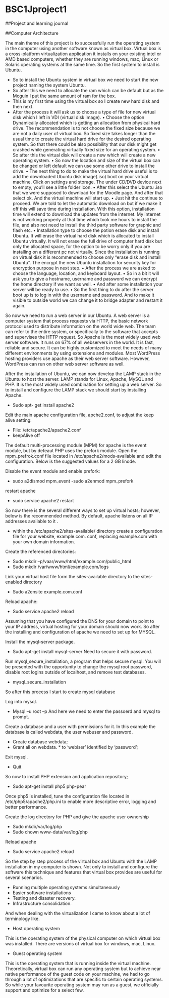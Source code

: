 # BSC1Jproject1

##Project and learning journal 

##Computer Architecture 

The main theme of this project is to successfully run the operating system in the computer using another software known as virtual box. Virtual box is a cross-platform virtualization application it installs on your existing intel or AMD based computers, whether they are running windows, mac, Linux or Solaris operating systems at the same time. So the first system to install is Ubuntu. 
 - So to install the Ubuntu system in virtual box we need to start the new project naming the system Ubuntu. 
 - So after this we need to allocate the ram which can be default but as the Mcguin I put the same amount of ram for the box.
 -	This is my first time using the virtual box so I create new hard disk and then next.
 -	After the process it will ask us to choose a type of file for new virtual disk which I left in VDI (virtual disk image).
 •	Choose the option Dynamically allocated which is getting an allocation from physical hard drive. The recommendation is to not choose the fixed size because we are not a daily user of virtual box. So fixed size takes longer than the usual time to create the virtual hard drive for the desired operating system. So that there could be also possibility that our disk might get crashed while generating virtually fixed size for an operating system. 
 •	So after this the virtual disk will create a new which will create a new operating system.
 •	So now the location and size of the virtual box can be changed or left default we can use some other drive to install the drive. 
 •	The next thing to do to make the virtual hard drive useful is to add the downloaded Ubuntu disk image(.iso) boot on your virtual machine. Click on settings and storage. The under CD/DVD device next to empty, you’ll see a little folder icon.
 •	After this select the Ubuntu .iso that we were supposed to download for the Moodle page. And after that select ok.  And the virtual machine will start up.
 •	Just hit the continue to proceed. We are told to let the automatic download on but if we make it off this will save time during installation. With this option, installation time will extend to download the updates from the internet. My internet is not working properly at that time which took me hours to install the file, and also not need to install the third party software for graphic and flash etc. 
 •	Installation type to choose the potion erase disk and install Ubuntu. It will erase the virtual hard disk which is allocated to install Ubuntu virtually. It will not erase the full drive of computer hard disk but only the allocated space, for the option to be worry only if you are installing on a different pc not virtually. Since the installation is running on virtual disk it is recommended to choose only “erase disk and install Ubuntu”. The encrypt the new Ubuntu installation for security key for encryption purpose in next step. 
 •	After the process we are asked to choose the language, location, and keyboard layout. 
 •	So in a bit it will ask you to give a hostname, username and password we can encrypt the home directory if we want as well. 
 •	And after some installation your server will be ready to use. 
 •	So the first thing to do after the server boot up is to log in with the username and password.  And to make it visible to outside world we can change it to bridge adapter and restart it again. 

So now we need to run a web server in our Ubuntu. A web server is a computer system that process requests via HTTP, the basic network protocol used to distribute information on the world wide web. The team can refer to the entire system, or specifically to the software that accepts and supervises the HTTP request. So Apache is the most widely used web server software. It runs on 67% of all webservers in the world. It is fast, reliable and secure. It can be highly customized to meet the needs of many different environments by using extensions and modules. Most WordPress hosting providers use apache as their web server software. However, WordPress can run on other web server software as well.  

After the installation of Ubuntu, we can now develop the LAMP stack in the Ubuntu to host the server. LAMP stands for Linux, Apache, MySQL and PHP. It is the most widely used combination for setting up a web server. So to install and configure the LAMP stack we should start by installing Apache.

-	Sudo apt- get install apache2

Edit the main apache configuration file, apche2.conf, to adjust the keep alive setting:
- File: /etc/apache2/apache2.conf
-	keepAlive off 

The default multi-processing module (MPM) for apache is the event module, but by defeaut PHP uses the prefork module. Open the mpm_prefrok.conf file located in /etc/apache2/mods-available and edit the configuration. Below is the suggested values for a 2 GB linode.

Disable the event module and enable prefork:
 - sudo a2dismod mpm_event
  -sudo a2enmod mpm_prefork 

restart apache 
 - sudo service apache2 restart 

So now there is the several different ways to set up virtual hosts; however, below is the recommended method. By default, apache listens on all IP addresses available to it . 
- within the /etc/apache2/sites-available/ directory create a configuration file for your website, example.com. conf, replacing example.com with your own domain information. 

Create the referenced directories:
-	Sudo mkdir –p/vaar/www/html/example.com/public_html
-	Sudo mkdir /var/www/html/example.com/logs

Link your virtual host file form the sites-available directory to the sites-enabled directory 
-	Sudo a2ensite example.com.conf

Reload apache:
-	Sudo service apache2 reload 

Assuming that you have configured the DNS for your domain to point to your IP address, virtual hosting for your domain should now work. So after the installing and configuration of apache we need to set up for MYSQL.

Install the mysql-server package. 
-	Sudo apt-get install mysql-server
  Need to secure it with password.

Run mysql_secure_installation, a program that helps secure mysql. You will be presented with the opportunity to change the mysql root password, disable root logins outside of localhost, and remove test databases. 
-	mysql_secure_installation

So after this process I start to create mysql database 

Log into mysql.
-	Mysql –u root –p 
And here we need to enter the passoerd and mysql to prompt. 

Create a database and a user with permissions for it. In this example the database is called webdata, the user webuser and password.
-	Create database webdata;
-	Grant all on webdata. * to ‘webiser’ identified by ‘password’;

Exit mysql.
-	Quit

So now to install PHP extension and application repository;
-	Sudo apt-get install php5 php-pear

Once php5 is installed, tune the configuration file located in /etc/php5/apache2/php.ini to enable more descriptive error, logging and better performance. 

Create the log directory for PHP and give the apache user ownership 
-	Sudo mkdir/var/log/php
-	Sudo chown www-data/var/log/php

Reload apache 
-	Sudo service apache2 reload 

So the step by step process of the virtual box and Ubuntu with the LAMP installation in my computer is shown. Not only to install and configure the software this technique and features that virtual box provides are useful for several scenarios.
-	Running multiple operating systems simultaneously 
-	Easier software installations
-	Testing and disaster recovery. 
-	Infrastructure consolidation.

And when dealing with the virtualization I came to know about a lot of terminology like.
-	Host operating system

This is the operating system of the physical computer on which virtual box was installed. There are versions of virtual box for windows, mac, Linux.
-	Guest operating system

This is the operating system that is running inside the virtual machine. Theoretically, virtual box can run any operating system but to achieve near native performance of the guest code on your machine, we had to go through a lot of optimizations that are specific to certain operating systems. So while your favourite operating system may run as a guest, we officially support and optimize for a select few.
